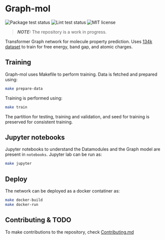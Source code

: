 # Graph-mol

<p align="left">
  <img src="https://github.com/yashasvi-ranawat/Graph-mol/actions/workflows/python-package.yml/badge.svg" alt="Package test status">
  <img src="https://github.com/yashasvi-ranawat/Graph-mol/actions/workflows/lint.yml/badge.svg" alt="Lint test status">
  <img src="https://img.shields.io/badge/license-MIT-blue.svg" alt="MIT license">
</p>

> **_NOTE:_**  The repository is a work in progress.

Transformer Graph network for molecule property prediction. Uses [134k dataset](https://www.nature.com/articles/sdata201422/) to
train for free energy, band gap, and atomic charges.

## Training

Graph-mol uses Makefile to perform training. Data is fetched and prepared using:


```sh
make prepare-data
```

Training is performed using:

```sh
make train
```

The partition for testing, training and validation, and seed for training is preserved for consistent training.

## Jupyter notebooks

Jupyter notebooks to understand the Datamodules and the Graph model are present in `notebooks`. Jupyter lab can be run as:

```sh
make jupyter
```

## Deploy

The network can be deployed as a docker contatiner as:

```sh
make docker-build
make docker-run
```

## Contributing & TODO

To make contributions to the repository, check [Contributing.md](https://github.com/yashasvi-ranawat/Graph-mol/blob/master/Contributing.md)
